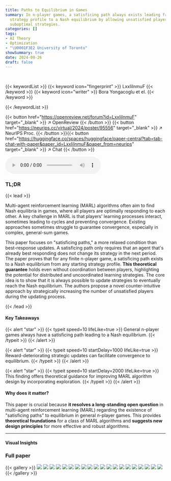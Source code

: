 ```yaml
---
title: Paths to Equilibrium in Games
summary: In n-player games, a satisficing path always exists leading from any initial
  strategy profile to a Nash equilibrium by allowing unsatisfied players to explore
  suboptimal strategies.
categories: []
tags:
- AI Theory
- Optimization
- "\U0001F3E2 University of Toronto"
showSummary: true
date: 2024-09-26
draft: false
---
```


<br>

{{< keywordList >}}
{{< keyword icon="fingerprint" >}} LxxIiInmuF {{< /keyword >}}
{{< keyword icon="writer" >}} Bora Yongacoglu et el. {{< /keyword >}}
 
{{< /keywordList >}}

{{< button href="https://openreview.net/forum?id=LxxIiInmuF" target="_blank" >}}
↗ OpenReview
{{< /button >}}
{{< button href="https://neurips.cc/virtual/2024/poster/95556" target="_blank" >}}
↗ NeurIPS Proc.
{{< /button >}}{{< button href="https://huggingface.co/spaces/huggingface/paper-central?tab=tab-chat-with-paper&paper_id=LxxIiInmuF&paper_from=neurips" target="_blank" >}}
↗ Chat
{{< /button >}}



<audio controls>
    <source src="https://ai-paper-reviewer.com/LxxIiInmuF/podcast.wav" type="audio/wav">
    Your browser does not support the audio element.
</audio>


### TL;DR


{{< lead >}}

Multi-agent reinforcement learning (MARL) algorithms often aim to find Nash equilibria in games, where all players are optimally responding to each other.  A key challenge in MARL is that players' learning processes interact, sometimes leading to cycles and preventing convergence.  Existing approaches sometimes struggle to guarantee convergence, especially in complex, general-sum games. 

This paper focuses on "satisficing paths," a more relaxed condition than best-response updates. A satisficing path only requires that an agent that's already best responding does not change its strategy in the next period.  The paper proves that for any finite n-player game, a satisficing path exists to a Nash equilibrium from any starting strategy profile. **This theoretical guarantee** holds even without coordination between players, highlighting the potential for distributed and uncoordinated learning strategies. The core idea is to show that it is always possible to update strategies to eventually reach the Nash equilibrium. The authors propose a novel counter-intuitive approach by strategically increasing the number of unsatisfied players during the updating process.

{{< /lead >}}


#### Key Takeaways

{{< alert "star" >}}
{{< typeit speed=10 lifeLike=true >}} General n-player games always have a satisficing path leading to a Nash equilibrium. {{< /typeit >}}
{{< /alert >}}

{{< alert "star" >}}
{{< typeit speed=10 startDelay=1000 lifeLike=true >}} Reward-deteriorating strategic updates can facilitate convergence to equilibrium. {{< /typeit >}}
{{< /alert >}}

{{< alert "star" >}}
{{< typeit speed=10 startDelay=2000 lifeLike=true >}} This finding offers theoretical guidance for improving MARL algorithm design by incorporating exploration. {{< /typeit >}}
{{< /alert >}}

#### Why does it matter?
This paper is crucial because **it resolves a long-standing open question** in multi-agent reinforcement learning (MARL) regarding the existence of "satisficing paths" to equilibrium in general n-player games.  This provides **theoretical foundations** for a class of MARL algorithms and **suggests new design principles** for more effective and robust algorithms.

------
#### Visual Insights







### Full paper

{{< gallery >}}
<img src="https://ai-paper-reviewer.com/LxxIiInmuF/1.png" class="grid-w50 md:grid-w33 xl:grid-w25" />
<img src="https://ai-paper-reviewer.com/LxxIiInmuF/2.png" class="grid-w50 md:grid-w33 xl:grid-w25" />
<img src="https://ai-paper-reviewer.com/LxxIiInmuF/3.png" class="grid-w50 md:grid-w33 xl:grid-w25" />
<img src="https://ai-paper-reviewer.com/LxxIiInmuF/4.png" class="grid-w50 md:grid-w33 xl:grid-w25" />
<img src="https://ai-paper-reviewer.com/LxxIiInmuF/5.png" class="grid-w50 md:grid-w33 xl:grid-w25" />
<img src="https://ai-paper-reviewer.com/LxxIiInmuF/6.png" class="grid-w50 md:grid-w33 xl:grid-w25" />
<img src="https://ai-paper-reviewer.com/LxxIiInmuF/7.png" class="grid-w50 md:grid-w33 xl:grid-w25" />
<img src="https://ai-paper-reviewer.com/LxxIiInmuF/8.png" class="grid-w50 md:grid-w33 xl:grid-w25" />
<img src="https://ai-paper-reviewer.com/LxxIiInmuF/9.png" class="grid-w50 md:grid-w33 xl:grid-w25" />
<img src="https://ai-paper-reviewer.com/LxxIiInmuF/10.png" class="grid-w50 md:grid-w33 xl:grid-w25" />
<img src="https://ai-paper-reviewer.com/LxxIiInmuF/11.png" class="grid-w50 md:grid-w33 xl:grid-w25" />
<img src="https://ai-paper-reviewer.com/LxxIiInmuF/12.png" class="grid-w50 md:grid-w33 xl:grid-w25" />
<img src="https://ai-paper-reviewer.com/LxxIiInmuF/13.png" class="grid-w50 md:grid-w33 xl:grid-w25" />
<img src="https://ai-paper-reviewer.com/LxxIiInmuF/14.png" class="grid-w50 md:grid-w33 xl:grid-w25" />
<img src="https://ai-paper-reviewer.com/LxxIiInmuF/15.png" class="grid-w50 md:grid-w33 xl:grid-w25" />
<img src="https://ai-paper-reviewer.com/LxxIiInmuF/16.png" class="grid-w50 md:grid-w33 xl:grid-w25" />
<img src="https://ai-paper-reviewer.com/LxxIiInmuF/17.png" class="grid-w50 md:grid-w33 xl:grid-w25" />
<img src="https://ai-paper-reviewer.com/LxxIiInmuF/18.png" class="grid-w50 md:grid-w33 xl:grid-w25" />
<img src="https://ai-paper-reviewer.com/LxxIiInmuF/19.png" class="grid-w50 md:grid-w33 xl:grid-w25" />
<img src="https://ai-paper-reviewer.com/LxxIiInmuF/20.png" class="grid-w50 md:grid-w33 xl:grid-w25" />
{{< /gallery >}}